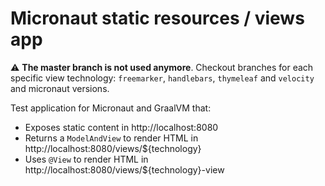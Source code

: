 # Micronaut static resources / views app #

:warning: **The master branch is not used anymore**. Checkout branches for each specific view technology: `freemarker`, `handlebars`, `thymeleaf` and `velocity` and micronaut versions.

Test application for Micronaut and GraalVM that:

- Exposes static content in http://localhost:8080
- Returns a `ModelAndView` to render HTML in http://localhost:8080/views/${technology}
- Uses `@View` to render HTML in http://localhost:8080/views/${technology}-view
